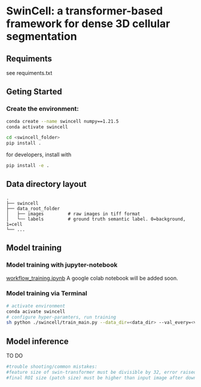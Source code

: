 # SwinCell: a transformer-based framework for dense 3D cellular segmentation 


## Requiments
see requiments.txt
## Geting Started
### Create the environment:
```bash
conda create --name swincell numpy==1.21.5
conda activate swincell
```
```bash
cd <swincell_folder>
pip install .
```
for developers, install with
```bash
pip install -e .
```


<!-- ### Install with pip
```bash
pip install swincell
``` -->
## Data directory layout
    .
    ├── swincell
    ├── data_root_folder                    
    │   ├── images         # raw images in tiff format
    │   └── labels         # ground truth semantic label. 0=background, 1=cell
    └── ...
## Model training
### Model training with jupyter-notebook
[workflow_training.ipynb](https://github.com/xzhang0123/SwinCell/blob/main/swincell/notebooks/workflow.ipynb)
A google colab notebook will be added soon.
### Model training via Terminal
```bash
# activate environment
conda acivate swincell
# configure hyper-paramters, run training
sh python ./swincell/train_main.py --data_dir=<data_dir> --val_every=<valid_every_N_ephochs> --model 'swin'  --logdir <log_dir> --max_epochs 100 --roi_x=64 --roi_y=64 --roi_z=32  --feature_size=48 \
```
## Model inference
TO DO 


```bash
#trouble shooting/common mistakes:
#feature size of swin-transformer must be divisible by 32, error raised otherwise
#final ROI size (patch size) must be higher than input image after downsampling (if dsp>1)